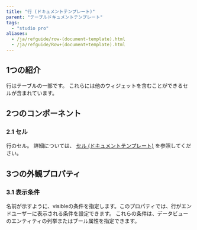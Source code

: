 ```yaml
---
title: "行 (ドキュメントテンプレート)"
parent: "テーブルドキュメントテンプレート"
tags:
  - "studio pro"
aliases:
  - /ja/refguide/row-(document-template).html
  - /ja/refguide/Row+(document+template).html
---
```


## 1つの紹介

行はテーブルの一部です。 これらには他のウィジェットを含むことができるセルが含まれています。

## 2つのコンポーネント

### 2.1 セル

行のセル。 詳細については、 [セル (ドキュメントテンプレート)](cell-document-template) を参照してください。

## 3つの外観プロパティ

### 3.1 表示条件

名前が示すように、visibleの条件を指定します。このプロパティでは、行がエンドユーザーに表示される条件を設定できます。 これらの条件は、データビューのエンティティの列挙またはブール属性を指定できます。
